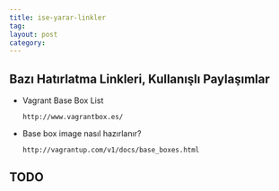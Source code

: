 ```yaml
---
title: ise-yarar-linkler
tag:  
layout: post
category: 
---
```


##  Bazı Hatırlatma Linkleri, Kullanışlı Paylaşımlar

*   Vagrant Base Box List

    `http://www.vagrantbox.es/`

*   Base box image nasıl hazırlanır?

    `http://vagrantup.com/v1/docs/base_boxes.html`

##  TODO
